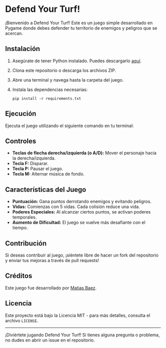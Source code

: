 # Defend Your Turf!

¡Bienvenido a Defend Your Turf! Este es un juego simple desarrollado en Pygame donde debes defender tu territorio de enemigos y peligros que se acercan.

## Instalación

1. Asegúrate de tener Python instalado. Puedes descargarlo [aquí](https://www.python.org/downloads/).
2. Clona este repositorio o descarga los archivos ZIP.
3. Abre una terminal y navega hasta la carpeta del juego.
4. Instala las dependencias necesarias:

    ```
    pip install -r requirements.txt
    ```

## Ejecución

Ejecuta el juego utilizando el siguiente comando en tu terminal:

## Controles

- **Teclas de flecha derecha/izquierda (o A/D):** Mover el personaje hacia la derecha/izquierda.
- **Tecla F:** Disparar.
- **Tecla P:** Pausar el juego.
- **Tecla M:** Alternar música de fondo.

## Características del Juego

- **Puntuación:** Gana puntos derrotando enemigos y evitando peligros.
- **Vidas:** Comienzas con 5 vidas. Cada colisión reduce una vida.
- **Poderes Especiales:** Al alcanzar ciertos puntos, se activan poderes temporales.
- **Aumento de Dificultad:** El juego se vuelve más desafiante con el tiempo.

## Contribución

Si deseas contribuir al juego, ¡siéntete libre de hacer un fork del repositorio y enviar tus mejoras a través de pull requests!

## Créditos

Este juego fue desarrollado por [Matias Baez](https://github.com/matibbaez).

## Licencia

Este proyecto está bajo la Licencia MIT - para más detalles, consulta el archivo `LICENSE`.

---

¡Diviértete jugando Defend Your Turf! Si tienes alguna pregunta o problema, no dudes en abrir un issue en el repositorio.

